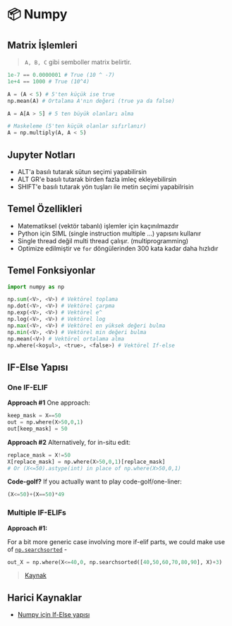 # 📦 Numpy

## Matrix İşlemleri

> `A, B, C` gibi semboller matrix belirtir.

```python
1e-7 == 0.0000001 # True (10 ^ -7)
1e+4 == 1000 # True (10^4)

A = (A < 5) # 5'ten küçük ise true
np.mean(A) # Ortalama A'nın değeri (true ya da false)

A = A[A > 5] # 5 ten büyük olanları alma

# Maskeleme (5'ten küçük olanlar sıfırlanır)
A = np.multiply(A, A < 5)
```

## Jupyter Notları

* ALT'a basılı tutarak sütun seçimi yapabilirsin
* ALT GR'e basılı tutarak birden fazla imleç ekleyebilirsin
* SHIFT'e basılı tutarak yön tuşları ile metin seçimi yapabilrisin

## Temel Özellikleri

* Matematiksel \(vektör tabanlı\) işlemler için kaçınılmazdır
* Python için SIML \(single instruction multiple ...\) yapısını kullanır
* Single thread değil multi thread çalışır. \(multiprogramming\)
* Optimize edilmiştir ve `for` döngülerinden 300 kata kadar daha hızlıdır

## Temel Fonksiyonlar

```python
import numpy as np

np.sum(<V>, <V>) # Vektörel toplama
np.dot(<V>, <V>) # Vektörel çarpma
np.exp(<V>, <V>) # Vektörel e^
np.log(<V>, <V>) # Vektörel log
np.max(<V>, <V>) # Vektörel en yüksek değeri bulma
np.min(<V>, <V>) # Vektörel min değeri bulma
np.mean(<V>) # Vektörel ortalama alma
np.where(<koşul>, <true>, <false>) # Vektörel If-else
```

## IF-Else Yapısı

### One IF-ELIF

**Approach \#1** One approach:

```python
keep_mask = X==50
out = np.where(X>50,0,1)
out[keep_mask] = 50
```

**Approach \#2** Alternatively, for in-situ edit:

```python
replace_mask = X!=50
X[replace_mask] = np.where(X>50,0,1)[replace_mask]
# Or (X<=50).astype(int) in place of np.where(X>50,0,1)
```

**Code-golf?** If you actually want to play code-golf/one-liner:

```python
(X<=50)+(X==50)*49
```

### Multiple IF-ELIFs

**Approach \#1:**

For a bit more generic case involving more if-elif parts, we could make use of [`np.searchsorted`](https://docs.scipy.org/doc/numpy/reference/generated/numpy.searchsorted.html) -

```python
out_X = np.where(X<=40,0, np.searchsorted([40,50,60,70,80,90], X)+3)
```

> [Kaynak](https://stackoverflow.com/a/45768290/9770490)

## Harici Kaynaklar

* [Numpy için If-Else yapısı](https://stackoverflow.com/a/45768290/9770490)

